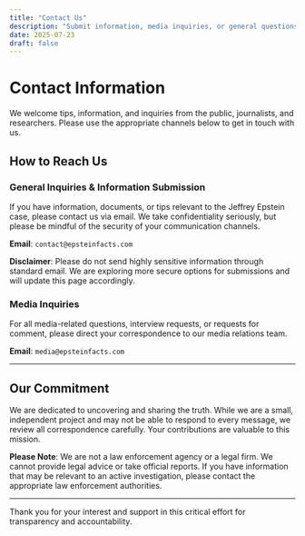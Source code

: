 ```yaml
---
title: "Contact Us"
description: "Submit information, media inquiries, or general questions to The Epstein Files project."
date: 2025-07-23
draft: false
---
```


# Contact Information

We welcome tips, information, and inquiries from the public, journalists, and researchers. Please use the appropriate channels below to get in touch with us.

## How to Reach Us

### **General Inquiries & Information Submission**

If you have information, documents, or tips relevant to the Jeffrey Epstein case, please contact us via email. We take confidentiality seriously, but please be mindful of the security of your communication channels.

**Email**: `contact@epsteinfacts.com`

**Disclaimer**: Please do not send highly sensitive information through standard email. We are exploring more secure options for submissions and will update this page accordingly.

### **Media Inquiries**

For all media-related questions, interview requests, or requests for comment, please direct your correspondence to our media relations team.

**Email**: `media@epsteinfacts.com`

---

## Our Commitment

We are dedicated to uncovering and sharing the truth. While we are a small, independent project and may not be able to respond to every message, we review all correspondence carefully. Your contributions are valuable to this mission.

**Please Note**: We are not a law enforcement agency or a legal firm. We cannot provide legal advice or take official reports. If you have information that may be relevant to an active investigation, please contact the appropriate law enforcement authorities.

---

Thank you for your interest and support in this critical effort for transparency and accountability.
